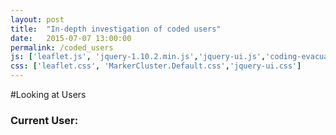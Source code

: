 ```yaml
---
layout: post
title:  "In-depth investigation of coded users"
date:   2015-07-07 13:00:00
permalink: /coded_users
js: ['leaflet.js', 'jquery-1.10.2.min.js','jquery-ui.js','coding-evacuators.js', 'd3.min.js', 'leaflet.SliderControl.min.js', 'leaflet.markercluster.js']
css: ['leaflet.css', 'MarkerCluster.Default.css','jquery-ui.css']
---
```


#Looking at Users

<h3>Current User: <span id='current_user'></span></h3>

<ul id="user_list" style="float:left;width:15%;list-style-type:none; margin:0; padding:0;height:600px;overflow:scroll;margin-top:30px;"></ul>

<div id="leaflet-slider"></div>
<div id="map" style="width:80%; height:600px;margin-left:5%;"></div>

<table id="tweet_texts"></table>
